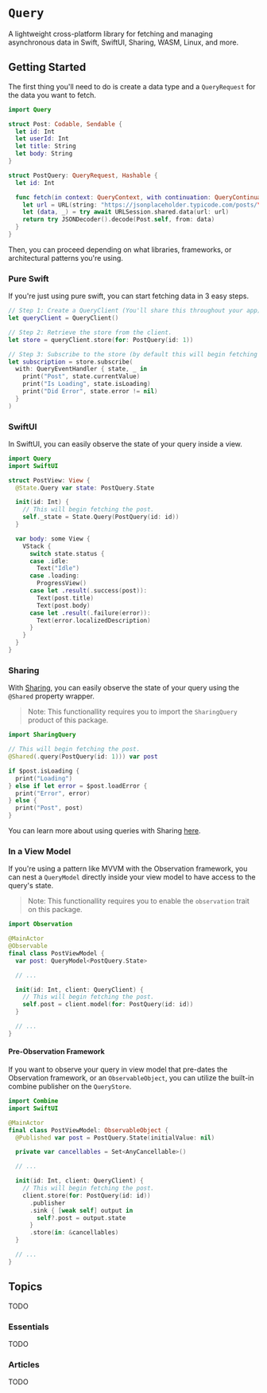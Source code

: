 # ``Query``

A lightweight cross-platform library for fetching and managing asynchronous data in Swift, SwiftUI, Sharing, WASM, Linux, and more.

## Getting Started

The first thing you'll need to do is create a data type and a `QueryRequest` for the data you want to fetch.

```swift
import Query

struct Post: Codable, Sendable {
  let id: Int
  let userId: Int
  let title: String
  let body: String
}

struct PostQuery: QueryRequest, Hashable {
  let id: Int

  func fetch(in context: QueryContext, with continuation: QueryContinuation<Post>) async throws -> Post {
    let url = URL(string: "https://jsonplaceholder.typicode.com/posts/\(id)")!
    let (data, _) = try await URLSession.shared.data(url: url)
    return try JSONDecoder().decode(Post.self, from: data)
  }
}
```

Then, you can proceed depending on what libraries, frameworks, or architectural patterns you're using.

### Pure Swift

If you're just using pure swift, you can start fetching data in 3 easy steps.

```swift
// Step 1: Create a QueryClient (You'll share this throughout your app).
let queryClient = QueryClient()

// Step 2: Retrieve the store from the client.
let store = queryClient.store(for: PostQuery(id: 1))

// Step 3: Subscribe to the store (by default this will begin fetching the post).
let subscription = store.subscribe(
  with: QueryEventHandler { state, _ in
    print("Post", state.currentValue)
    print("Is Loading", state.isLoading)
    print("Did Error", state.error != nil)
  }
)
```

### SwiftUI

In SwiftUI, you can easily observe the state of your query inside a view.

```swift
import Query
import SwiftUI

struct PostView: View {
  @State.Query var state: PostQuery.State

  init(id: Int) {
    // This will begin fetching the post.
    self._state = State.Query(PostQuery(id: id))
  }

  var body: some View {
    VStack {
      switch state.status {
      case .idle:
        Text("Idle")
      case .loading:
        ProgressView()
      case let .result(.success(post)):
        Text(post.title)
        Text(post.body)
      case let .result(.failure(error)):
        Text(error.localizedDescription)
      }
    }
  }
}
```

### Sharing

With [Sharing](https://github.com/pointfreeco/swift-sharing), you can easily observe the state of your query using the `@Shared` property wrapper.

> Note: This functionallity requires you to import the `SharingQuery` product of this package.

```swift
import SharingQuery

// This will begin fetching the post.
@Shared(.query(PostQuery(id: 1))) var post

if $post.isLoading {
  print("Loading")
} else if let error = $post.loadError {
  print("Error", error)
} else {
  print("Post", post)
}
```

You can learn more about using queries with Sharing [here](TODO).

### In a View Model

If you're using a pattern like MVVM with the Observation framework, you can nest a `QueryModel` directly inside your view model to have access to the query's state.

> Note: This functionallity requires you to enable the `observation` trait on this package.

```swift
import Observation

@MainActor
@Observable
final class PostViewModel {
  var post: QueryModel<PostQuery.State>

  // ...

  init(id: Int, client: QueryClient) {
    // This will begin fetching the post.
    self.post = client.model(for: PostQuery(id: id))
  }

  // ...
}
```

#### Pre-Observation Framework

If you want to observe your query in view model that pre-dates the Observation framework, or an `ObservableObject`, you can utilize the built-in combine publisher on the `QueryStore`.

```swift
import Combine
import SwiftUI

@MainActor
final class PostViewModel: ObservableObject {
  @Published var post = PostQuery.State(initialValue: nil)

  private var cancellables = Set<AnyCancellable>()

  // ...

  init(id: Int, client: QueryClient) {
    // This will begin fetching the post.
    client.store(for: PostQuery(id: id))
      .publisher
      .sink { [weak self] output in
        self?.post = output.state
      }
      .store(in: &cancellables)
  }

  // ...
}
```

## Topics

TODO

### Essentials

TODO

### Articles

TODO
